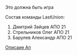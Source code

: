 <h>Это должна быть игра</h>

Состав команды LastUnion:
1) Дмитрий Зайцев АПО 21
2) Стрельников Олег АПО 21
3) Барулев Александр АПО 21

<a href="https://app.swaggerhub.com/apis/HustonMmmavr/server_api/1.0.0">Описаие Ап </a>